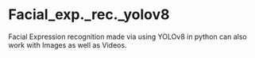 # Facial_exp._rec._yolov8
Facial Expression recognition made via using YOLOv8 in python can also work with Images as well as Videos.
